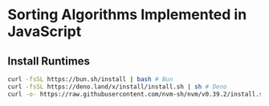 # Sorting Algorithms Implemented in JavaScript

## Install Runtimes

```bash
curl -fsSL https://bun.sh/install | bash # Bun
curl -fsSL https://deno.land/x/install/install.sh | sh # Deno
curl -o- https://raw.githubusercontent.com/nvm-sh/nvm/v0.39.2/install.sh | bash # NVM
```
